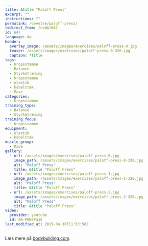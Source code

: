```yaml
---
title: &title "Paloff Press"
excerpt: ""
instructions: ""
permalink: /oevelse/paloff-press/
redirect_from: /node/647
id: 647
language: da
header:
  overlay_image: /assets/images/exercises/paloff-press-0.jpg
  teaser: /assets/images/exercises/paloff-press-0-320.jpg
  caption: *title
tags:
  - Kropsstamme
  - Balance
  - Styrketræning
  - kropsstamme
  - elastik
  - kabeltræk
  - Mave
categories:
  - Kropsstamme
training_type: 
  - Balance
  - Styrketræning
training_focus: 
  - kropsstamme
equipment:
  - elastik
  - kabeltræk
muscle_group:
  - Mave
gallery:
  - url: /assets/images/exercises/paloff-press-0.jpg
    image_path: /assets/images/exercises/paloff-press-0-320.jpg
    alt: "Paloff Press"
    title: &title "Paloff Press"
  - url: /assets/images/exercises/paloff-press-1.jpg
    image_path: /assets/images/exercises/paloff-press-1-320.jpg
    alt: "Paloff Press"
    title: &title "Paloff Press"
  - url: /assets/images/exercises/paloff-press-2.jpg
    image_path: /assets/images/exercises/paloff-press-2-320.jpg
    alt: "Paloff Press"
    title: &title "Paloff Press"
video:
  provider: youtube
  id: BA-P6E6Faj8
last_modified_at: 2015-04-10T11:53:58Z
---
```


Læs mere på [bodybuilding.com](http://www.bodybuilding.com/fun/the-ultimate-pallof-press-guide.html).
